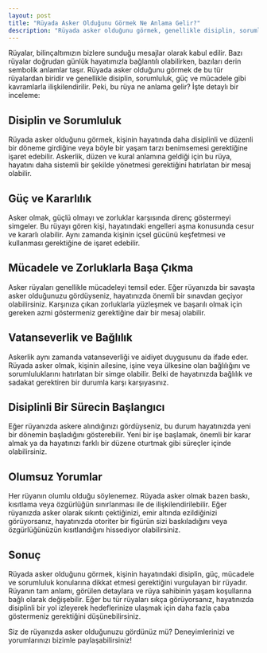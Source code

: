 ```yaml
---
layout: post
title: "Rüyada Asker Olduğunu Görmek Ne Anlama Gelir?"
description: "Rüyada asker olduğunu görmek, genellikle disiplin, sorumluluk, güç ve mücadele gibi kavramlarla ilişkilendirilir."
---
```


Rüyalar, bilinçaltımızın bizlere sunduğu mesajlar olarak kabul edilir. Bazı rüyalar doğrudan günlük hayatımızla bağlantılı olabilirken, bazıları derin sembolik anlamlar taşır. Rüyada asker olduğunu görmek de bu tür rüyalardan biridir ve genellikle disiplin, sorumluluk, güç ve mücadele gibi kavramlarla ilişkilendirilir. Peki, bu rüya ne anlama gelir? İşte detaylı bir inceleme:

## Disiplin ve Sorumluluk

Rüyada asker olduğunu görmek, kişinin hayatında daha disiplinli ve düzenli bir döneme girdiğine veya böyle bir yaşam tarzı benimsemesi gerektiğine işaret edebilir. Askerlik, düzen ve kural anlamına geldiği için bu rüya, hayatını daha sistemli bir şekilde yönetmesi gerektiğini hatırlatan bir mesaj olabilir.

## Güç ve Kararlılık

Asker olmak, güçlü olmayı ve zorluklar karşısında direnç göstermeyi simgeler. Bu rüyayı gören kişi, hayatındaki engelleri aşma konusunda cesur ve kararlı olabilir. Aynı zamanda kişinin içsel gücünü keşfetmesi ve kullanması gerektiğine de işaret edebilir.

## Mücadele ve Zorluklarla Başa Çıkma

Asker rüyaları genellikle mücadeleyi temsil eder. Eğer rüyanızda bir savaşta asker olduğunuzu gördüyseniz, hayatınızda önemli bir sınavdan geçiyor olabilirsiniz. Karşınıza çıkan zorluklarla yüzleşmek ve başarılı olmak için gereken azmi göstermeniz gerektiğine dair bir mesaj olabilir.

## Vatanseverlik ve Bağlılık

Askerlik aynı zamanda vatanseverliği ve aidiyet duygusunu da ifade eder. Rüyada asker olmak, kişinin ailesine, işine veya ülkesine olan bağlılığını ve sorumluluklarını hatırlatan bir simge olabilir. Belki de hayatınızda bağlılık ve sadakat gerektiren bir durumla karşı karşıyasınız.

## Disiplinli Bir Sürecin Başlangıcı

Eğer rüyanızda askere alındığınızı gördüyseniz, bu durum hayatınızda yeni bir dönemin başladığını gösterebilir. Yeni bir işe başlamak, önemli bir karar almak ya da hayatınızı farklı bir düzene oturtmak gibi süreçler içinde olabilirsiniz.

## Olumsuz Yorumlar

Her rüyanın olumlu olduğu söylenemez. Rüyada asker olmak bazen baskı, kısıtlama veya özgürlüğün sınırlanması ile de ilişkilendirilebilir. Eğer rüyanızda asker olarak sıkıntı çektiğinizi, emir altında ezildiğinizi görüyorsanız, hayatınızda otoriter bir figürün sizi baskıladığını veya özgürlüğünüzün kısıtlandığını hissediyor olabilirsiniz.

## Sonuç

Rüyada asker olduğunu görmek, kişinin hayatındaki disiplin, güç, mücadele ve sorumluluk konularına dikkat etmesi gerektiğini vurgulayan bir rüyadır. Rüyanın tam anlamı, görülen detaylara ve rüya sahibinin yaşam koşullarına bağlı olarak değişebilir. Eğer bu tür rüyaları sıkça görüyorsanız, hayatınızda disiplinli bir yol izleyerek hedeflerinize ulaşmak için daha fazla çaba göstermeniz gerektiğini düşünebilirsiniz.

Siz de rüyanızda asker olduğunuzu gördünüz mü? Deneyimlerinizi ve yorumlarınızı bizimle paylaşabilirsiniz!